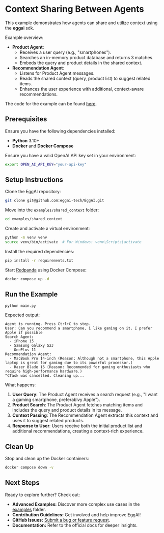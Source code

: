 # Context Sharing Between Agents

This example demonstrates how agents can share and utilize context using the **eggai** sdk.

Example overview:

- **Product Agent**:
  - Receives a user query (e.g., "smartphones").
  - Searches an in-memory product database and returns 3 matches.
  - Embeds the query and product details in the shared context.
- **Recommendation Agent**:
  - Listens for Product Agent messages.
  - Reads the shared context (query, product list) to suggest related items.
  - Enhances the user experience with additional, context-aware recommendations.

The code for the example can be found [here](https://github.com/eggai-tech/EggAI/tree/main/examples/shared_context).

## Prerequisites

Ensure you have the following dependencies installed:

- **Python** 3.10+
- **Docker** and **Docker Compose**

Ensure you have a valid OpenAI API key set in your environment:

```bash
export OPEN_AI_API_KEY="your-api-key"
```

## Setup Instructions

Clone the EggAI repository:

```bash
git clone git@github.com:eggai-tech/EggAI.git
```

Move into the `examples/shared_context` folder:

```bash
cd examples/shared_context
```

Create and activate a virtual environment:

```bash
python -m venv venv
source venv/bin/activate  # For Windows: venv\Scripts\activate
```

Install the required dependencies:

```bash
pip install -r requirements.txt
```

Start [Redpanda](https://github.com/redpanda-data/redpanda) using Docker Compose:

```bash
docker compose up -d
```

## Run the Example

```bash
python main.py
```

Expected output:

```plaintext
Agent is running. Press Ctrl+C to stop.
User: Can you recommend a smartphone, i like gaming on it. I prefer Apple if possible
Search Agent:
  - iPhone 15
  - Samsung Galaxy S23
  - OnePlus 11
Recommendation Agent:
  - MacBook Pro 14-inch (Reason: Although not a smartphone, this Apple laptop is great for gaming due to its powerful processor.)
  - Razer Blade 15 (Reason: Recommended for gaming enthusiasts who require high-performance hardware.)
^CTask was cancelled. Cleaning up...
```

What happens:

1. **User Query**: The Product Agent receives a search request (e.g., "I want a gaming smartphone, preferablvy Apple").
2. **Product Search**: The Product Agent fetches matching items and includes the query and product details in its message.
3. **Context Passing**: The Recommendation Agent extracts this context and uses it to suggest related products.
4. **Response to User**: Users receive both the initial product list and additional recommendations, creating a context-rich experience.

## Clean Up

Stop and clean up the Docker containers:

```bash
docker compose down -v
```

## Next Steps

Ready to explore further? Check out:

- **Advanced Examples:** Discover more complex use cases in the [examples](https://github.com/eggai-tech/EggAI/tree/main/examples/) folder.
- **Contribution Guidelines:** Get involved and help improve EggAI!
- **GitHub Issues:** [Submit a bug or feature request](https://github.com/eggai-tech/eggai/issues).
- **Documentation:** Refer to the official docs for deeper insights.

